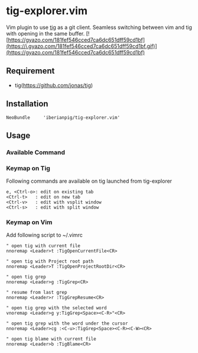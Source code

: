 # tig-explorer.vim

Vim plugin to use [tig](https://github.com/jonas/tig) as a git client. Seamless switching between vim and tig with opening in the same buffer.
[![https://gyazo.com/181fef546cced7ca6dc651dff59cd1bf](https://i.gyazo.com/181fef546cced7ca6dc651dff59cd1bf.gif)](https://gyazo.com/181fef546cced7ca6dc651dff59cd1bf)

## Requirement

* tig(https://github.com/jonas/tig)

## Installation

```vim
NeoBundle     'iberianpig/tig-explorer.vim'
```

## Usage

### Available Command

### Keymap on Tig

Following commands are available on tig launched from tig-explorer
```
e, <Ctrl-o>: edit on existing tab
<Ctrl-t>   : edit on new tab
<Ctrl-v>   : edit with vsplit window
<Ctrl-s>   : edit with split window
```


### Keymap on Vim

Add following script to ~/.vimrc

```vim
" open tig with current file
nnoremap <Leader>t :TigOpenCurrentFile<CR>

" open tig with Project root path
nnoremap <Leader>T :TigOpenProjectRootDir<CR>

" open tig grep
nnoremap <Leader>g :TigGrep<CR>

" resume from last grep
nnoremap <Leader>r :TigGrepResume<CR>

" open tig grep with the selected word
vnoremap <Leader>g y:TigGrep<Space><C-R>"<CR>

" open tig grep with the word under the cursor
nnoremap <Leader>cg :<C-u>:TigGrep<Space><C-R><C-W><CR>

" open tig blame with current file
nnoremap <Leader>b :TigBlame<CR>
```
